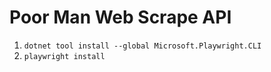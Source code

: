 # Poor Man Web Scrape API

1. `dotnet tool install --global Microsoft.Playwright.CLI`
2. `playwright install`